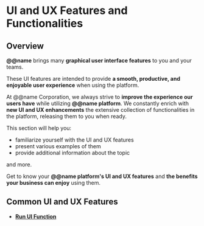 # UI and UX Features and Functionalities 

## Overview

**@@name** brings many **graphical user interface features** to you and your teams.  

These UI features are intended to provide **a smooth, productive, and enjoyable user experience** when using the platform.  

At @@name Corporation, we always strive to **improve the experience our users have** while utilizing **@@name platform**. 
We constantly enrich with **new UI and UX enhancements** the extensive collection of functionalities in the platform, releasing them to you when ready.  

This section will help you:  

* familiarize yourself with the UI and UX features 
* present various examples of them 
* provide additional information about the topic 

and more.  

Get to know your **@@name platform's UI and UX features** and **the benefits your business can enjoy** using them.  

## Common UI and UX Features

* **[Run UI Function](run-ui-function.md)**
